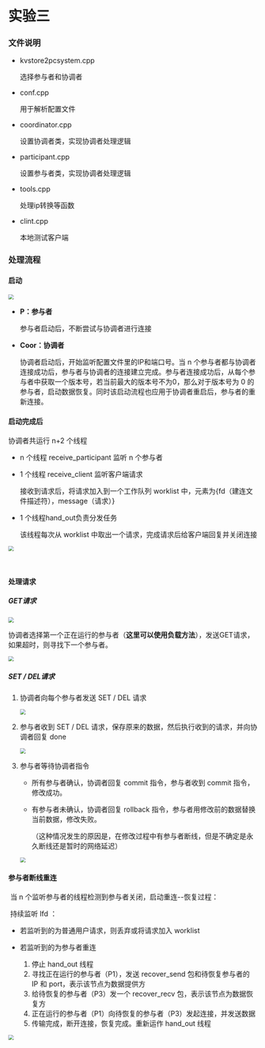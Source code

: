# 实验三

### 文件说明

* kvstore2pcsystem.cpp

  选择参与者和协调者

* conf.cpp

  用于解析配置文件

* coordinator.cpp

  设置协调者类，实现协调者处理逻辑

* participant.cpp

  设置参与者类，实现协调者处理逻辑

* tools.cpp

  处理ip转换等函数

* clint.cpp

  本地测试客户端



### 处理流程

#### 启动

<img src="img/屏幕截图 2021-06-15 210109.png" style="zoom:67%;" />

* **P：参与者**

  参与者启动后，不断尝试与协调者进行连接

* **Coor：协调者**

  协调者启动后，开始监听配置文件里的IP和端口号。当 n 个参与者都与协调者连接成功后，参与者与协调者的连接建立完成。参与者连接成功后，从每个参与者中获取一个版本号，若当前最大的版本号不为0，那么对于版本号为 0 的参与者，启动数据恢复。同时该启动流程也应用于协调者重启后，参与者的重新连接。



#### 启动完成后

协调者共运行 n+2 个线程

- n 个线程 receive_participant 监听 n 个参与者

- 1 个线程 receive_client 监听客户端请求

  接收到请求后，将请求加入到一个工作队列 worklist 中，元素为{fd（建连文件描述符），message（请求）}

- 1 个线程hand_out负责分发任务

  该线程每次从 worklist 中取出一个请求，完成请求后给客户端回复并关闭连接



<img src="img/屏幕截图 2021-06-15 223409.png" style="zoom:67%;" />

​	

#### 处理请求

##### GET请求

<img src="img/屏幕截图 2021-06-15 212819.png" style="zoom:67%;" />

​	协调者选择第一个正在运行的参与者（**这里可以使用负载方法**），发送GET请求，如果超时，则寻找下一个参与者。

<img src="img/屏幕截图 2021-06-15 213215.png" style="zoom:67%;" />



##### SET / DEL请求

1. 协调者向每个参与者发送 SET / DEL 请求

   <img src="img/屏幕截图 2021-06-15 213501.png" style="zoom:67%;" />

   

2. 参与者收到 SET / DEL 请求，保存原来的数据，然后执行收到的请求，并向协调者回复 done

   <img src="img/屏幕截图 2021-06-15 214032.png" style="zoom:67%;" />



3. 参与者等待协调者指令

   * 所有参与者确认，协调者回复 commit 指令，参与者收到 commit 指令，修改成功。

   * 有参与者未确认，协调者回复 rollback 指令，参与者用修改前的数据替换当前数据，修改失败。

     （这种情况发生的原因是，在修改过程中有参与者断线，但是不确定是永久断线还是暂时的网络延迟）

   <img src="img/屏幕截图 2021-06-15 214546.png" style="zoom: 67%;" />



#### 参与者断线重连

​	当 n 个监听参与者的线程检测到参与者关闭，启动重连--恢复过程：

​	持续监听 lfd ：

* 若监听到的为普通用户请求，则丢弃或将请求加入 worklist 

* 若监听到的为参与者重连
  1. 停止 hand_out 线程
  2. 寻找正在运行的参与者（P1），发送 recover_send 包和待恢复参与者的 IP 和 port，表示该节点为数据提供方
  3. 给待恢复的参与者（P3）发一个 recover_recv 包，表示该节点为数据恢复方
  4. 正在运行的参与者（P1）向待恢复的参与者（P3）发起连接，并发送数据
  5. 传输完成，断开连接，恢复完成。重新运作 hand_out 线程

<img src="img/QQ截图20210615223025.png" style="zoom: 67%;" />

